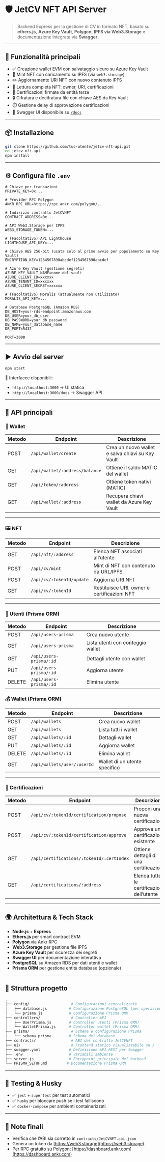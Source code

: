 # 🛡️ JetCV NFT API Server

> Backend Express per la gestione di CV in formato NFT, basato su **ethers.js**, **Azure Key Vault**, **Polygon**, **IPFS via Web3.Storage** e documentazione integrata via **Swagger**.

---

## 🚀 Funzionalità principali

- ✅ Creazione wallet EVM con salvataggio sicuro su Azure Key Vault
- 🧾 Mint NFT con caricamento su IPFS (via `web3.storage`)
- ✏️ Aggiornamento URI NFT con nuovo contenuto IPFS
- 📄 Lettura completa NFT: owner, URI, certificazioni
- 🔐 Certificazioni firmate da entità terze
- 🔒 Cifratura e decifratura file con chiave AES da Key Vault
- ⏱️ Gestione delay di approvazione certificazioni
- 📘 Swagger UI disponibile su [`/docs`](http://localhost:3000/docs)

---

## 📦 Installazione

```bash
git clone https://github.com/tuo-utente/jetcv-nft-api.git
cd jetcv-nft-api
npm install
```

---

## ⚙️ Configura file `.env`

```env
# Chiave per transazioni
PRIVATE_KEY=0x...

# Provider RPC Polygon
ANKR_RPC_URL=https://rpc.ankr.com/polygon/...

# Indirizzo contratto JetCVNFT
CONTRACT_ADDRESS=0x...

# API Web3.Storage per IPFS
WEB3_STORAGE_TOKEN=...

# (Facoltativo) API Lighthouse
LIGHTHOUSE_API_KEY=...

# Chiave AES 256-bit (usata solo al primo avvio per popolamento su Key Vault)
ENCRYPTION_KEY=1234567890abcdef1234567890abcdef

# Azure Key Vault (gestione segreti)
AZURE_KEY_VAULT_NAME=nome-del-vault
AZURE_CLIENT_ID=xxxxxx
AZURE_TENANT_ID=xxxxxx
AZURE_CLIENT_SECRET=xxxxxx

# (Facoltativo) Moralis (attualmente non utilizzato)
MORALIS_API_KEY=...

# Database PostgreSQL (Amazon RDS)
DB_HOST=your-rds-endpoint.amazonaws.com
DB_USER=your_db_user
DB_PASSWORD=your_db_password
DB_NAME=your_database_name
DB_PORT=5432

PORT=3000
```

---

## ▶️ Avvio del server

```bash
npm start
```

📍 Interfacce disponibili:

- `http://localhost:3000` → UI statica
- `http://localhost:3000/docs` → Swagger API

---

## 🔌 API principali

### 🔐 Wallet

| Metodo | Endpoint                       | Descrizione                                      |
| ------ | ------------------------------ | ------------------------------------------------ |
| POST   | `/api/wallet/create`           | Crea un nuovo wallet e salva chiavi su Key Vault |
| GET    | `/api/wallet/:address/balance` | Ottiene il saldo MATIC del wallet                |
| GET    | `/api/token/:address`          | Ottiene token nativi (MATIC)                     |
| GET    | `/api/wallet/:address`         | Recupera chiavi wallet da Azure Key Vault        |

---

### 🖼️ NFT

| Metodo | Endpoint                  | Descrizione                                 |
| ------ | ------------------------- | ------------------------------------------- |
| GET    | `/api/nft/:address`       | Elenca NFT associati all’utente             |
| POST   | `/api/cv/mint`            | Mint di NFT con contenuto da URL/IPFS       |
| POST   | `/api/cv/:tokenId/update` | Aggiorna URI NFT                            |
| GET    | `/api/cv/:tokenId`        | Restituisce URI, owner e certificazioni NFT |

---



### 👥 Utenti (Prisma ORM)

| Metodo | Endpoint                    | Descrizione                    |
| ------ | --------------------------- | ------------------------------ |
| POST   | `/api/users-prisma`         | Crea nuovo utente              |
| GET    | `/api/users-prisma`         | Lista utenti con conteggio wallet |
| GET    | `/api/users-prisma/:id`     | Dettagli utente con wallet     |
| PUT    | `/api/users-prisma/:id`     | Aggiorna utente                |
| DELETE | `/api/users-prisma/:id`     | Elimina utente                 |

### 💰 Wallet (Prisma ORM)

| Metodo | Endpoint                    | Descrizione                    |
| ------ | --------------------------- | ------------------------------ |
| POST   | `/api/wallets`              | Crea nuovo wallet              |
| GET    | `/api/wallets`              | Lista tutti i wallet           |
| GET    | `/api/wallets/:id`          | Dettagli wallet                |
| PUT    | `/api/wallets/:id`          | Aggiorna wallet                |
| DELETE | `/api/wallets/:id`          | Elimina wallet                 |
| GET    | `/api/wallets/user/:userId` | Wallet di un utente specifico  |

---

### 🧾 Certificazioni

| Metodo | Endpoint                                  | Descrizione                                |
| ------ | ----------------------------------------- | ------------------------------------------ |
| POST   | `/api/cv/:tokenId/certification/propose`  | Proponi una nuova certificazione           |
| POST   | `/api/cv/:tokenId/certification/approve`  | Approva una certificazione esistente       |
| GET    | `/api/certifications/:tokenId/:certIndex` | Ottiene dettagli di una certificazione     |
| GET    | `/api/certifications/:address`            | Elenca tutte le certificazioni dell’utente |

---

## 🌍 Architettura & Tech Stack

- **Node.js** + **Express**
- **Ethers.js** per smart contract EVM
- **Polygon** via Ankr RPC
- **Web3.Storage** per gestione file IPFS
- **Azure Key Vault** per sicurezza dei segreti
- **Swagger UI** per documentazione interattiva
- **PostgreSQL** su Amazon RDS per dati utenti e wallet
- **Prisma ORM** per gestione entità database (opzionale)

---

## 📁 Struttura progetto

```bash
.
├── config/                   # Configurazioni centralizzate
│   ├── database.js          # Configurazione PostgreSQL (per operazioni legacy)
│   └── prisma.js            # Configurazione Prisma ORM
├── controllers/              # Controller API
│   ├── UserPrisma.js        # Controller utenti (Prisma ORM)
│   └── WalletPrisma.js      # Controller wallet (Prisma ORM)
├── prisma/                   # Schema e configurazione Prisma
│   └── schema.prisma        # Schema del database
├── contracts/                # ABI del contratto JetCVNFT
├── ui/                       # Frontend statico visualizzabile su /
├── swagger.yaml             # Definizione API REST per Swagger
├── .env                     # Variabili ambiente
├── server.js                # Entrypoint principale del backend
└── PRISMA_SETUP.md         # Documentazione Prisma ORM
```

---

## 🧪 Testing & Husky

- ✅ `jest` + `supertest` per test automatici
- ✅ `husky` per bloccare push se i test falliscono
- ✅ `docker-compose` per ambienti containerizzati

---

## 📘 Note finali

- Verifica che l’ABI sia corretto in `contracts/JetCVNFT.abi.json`
- Genera un token da [https://web3.storage](https://web3.storage)
- Per RPC gratuito su Polygon: [https://dashboard.ankr.com](https://dashboard.ankr.com)

